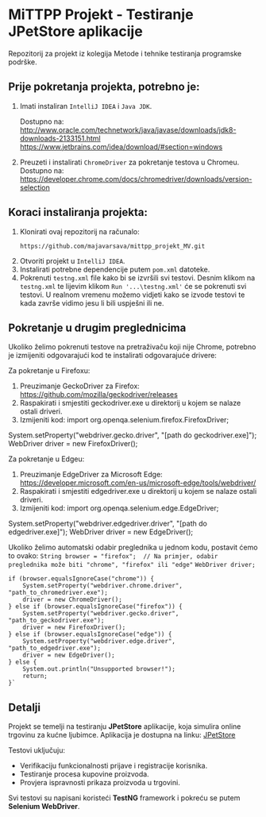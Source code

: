 # MiTTPP Projekt - Testiranje JPetStore aplikacije

Repozitorij za projekt iz kolegija Metode i tehnike testiranja programske podrške.

## Prije pokretanja projekta, potrebno je:
1. Imati instaliran ```IntelliJ IDEA``` i ```Java JDK```.
   
      Dostupno na: http://www.oracle.com/technetwork/java/javase/downloads/jdk8-downloads-2133151.html
                   https://www.jetbrains.com/idea/download/#section=windows
3. Preuzeti i instalirati ```ChromeDriver``` za pokretanje testova u Chromeu.
      Dostupno na: https://developer.chrome.com/docs/chromedriver/downloads/version-selection

## Koraci instaliranja projekta:

1. Klonirati ovaj repozitorij na računalo:
    ```
   https://github.com/majavarsava/mittpp_projekt_MV.git
   ```
2. Otvoriti projekt u ```IntelliJ IDEA```.
3. Instalirati potrebne dependencije putem ```pom.xml``` datoteke.
4. Pokrenuti ```testng.xml``` file kako bi se izvršili svi testovi.
Desnim klikom na ```testng.xml``` te lijevim klikom ```Run '...\testng.xml'``` će se pokrenuti svi testovi. U realnom vremenu možemo vidjeti kako se izvode testovi te kada završe vidimo jesu li bili uspješni ili ne.

## Pokretanje u drugim preglednicima

Ukoliko želimo pokrenuti testove na pretraživaču koji nije Chrome, potrebno je izmijeniti odgovarajući kod te instalirati odgovarajuće drivere:

Za pokretanje u Firefoxu:
1. Preuzimanje GeckoDriver za Firefox: https://github.com/mozilla/geckodriver/releases
2. Raspakirati i smjestiti geckodriver.exe u direktorij u kojem se nalaze ostali driveri.
3. Izmijeniti kod:
  import org.openqa.selenium.firefox.FirefoxDriver;

  System.setProperty("webdriver.gecko.driver", "[path do geckodriver.exe]");
  WebDriver driver = new FirefoxDriver();

Za pokretanje u Edgeu:
1. Preuzimanje EdgeDriver za Microsoft Edge: https://developer.microsoft.com/en-us/microsoft-edge/tools/webdriver/
2. Raspakirati i smjestiti edgedriver.exe u direktorij u kojem se nalaze ostali driveri.
3. Izmijeniti kod:
  import org.openqa.selenium.edge.EdgeDriver;

  System.setProperty("webdriver.edgedriver.driver", "[path do edgedriver.exe]");
  WebDriver driver = new EdgeDriver();

Ukoliko želimo automatski odabir preglednika u jednom kodu, postavit ćemo to ovako:
    ```String browser = "firefox";  // Na primjer, odabir preglednika može biti "chrome", "firefox" ili "edge"```
    ```WebDriver driver;```
    
    if (browser.equalsIgnoreCase("chrome")) {
        System.setProperty("webdriver.chrome.driver", "path_to_chromedriver.exe");
        driver = new ChromeDriver();
    } else if (browser.equalsIgnoreCase("firefox")) {
        System.setProperty("webdriver.gecko.driver", "path_to_geckodriver.exe");
        driver = new FirefoxDriver();
    } else if (browser.equalsIgnoreCase("edge")) {
        System.setProperty("webdriver.edge.driver", "path_to_edgedriver.exe");
        driver = new EdgeDriver();
    } else {
        System.out.println("Unsupported browser!");
        return;
    }`

    
## Detalji

Projekt se temelji na testiranju **JPetStore** aplikacije, koja simulira online trgovinu za kućne ljubimce.
Aplikacija je dostupna na linku: [JPetStore](https://petstore.octoperf.com/actions/Catalog.action)

Testovi uključuju:
- Verifikaciju funkcionalnosti prijave i registracije korisnika.
- Testiranje procesa kupovine proizvoda.
- Provjera ispravnosti prikaza proizvoda u trgovini.

Svi testovi su napisani koristeći **TestNG** framework i pokreću se putem **Selenium WebDriver**.
